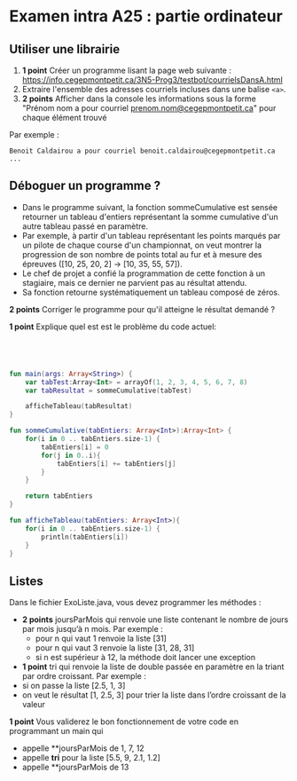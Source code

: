# Examen intra A25 : partie ordinateur

## Utiliser une librairie

1. **1 point** Créer un programme lisant la page web suivante : https://info.cegepmontpetit.ca/3N5-Prog3/testbot/courrielsDansA.html
2. Extraire l'ensemble des adresses courriels incluses dans une balise `<a>`. 
3. **2 points** Afficher dans la console les informations sous la forme "Prénom nom a pour courriel prenom.nom@cegepmontpetit.ca" pour chaque élément trouvé

Par exemple : 
```
Benoit Caldairou a pour courriel benoit.caldairou@cegepmontpetit.ca
...
```


## Déboguer un programme ?

- Dans le programme suivant, la fonction sommeCumulative est sensée retourner un tableau d'entiers représentant la somme cumulative d'un autre tableau passé en paramètre.
- Par exemple, à partir d'un tableau représentant les points marqués par un pilote de chaque course d'un championnat, on veut montrer la progression de son nombre de points total au fur et à mesure des épreuves ([10, 25, 20, 2] -> [10, 35, 55, 57]).
- Le chef de projet a confié la programmation de cette fonction à un stagiaire, mais ce dernier ne parvient pas au résultat attendu.
- Sa fonction retourne systématiquement un tableau composé de zéros.


**2 points** Corriger le programme pour qu'il atteigne le résultat demandé ?

**1 point** Explique quel est est le problème du code actuel:
```




```

```kotlin
fun main(args: Array<String>) {
    var tabTest:Array<Int> = arrayOf(1, 2, 3, 4, 5, 6, 7, 8)
    var tabResultat = sommeCumulative(tabTest)

    afficheTableau(tabResultat)
}

fun sommeCumulative(tabEntiers: Array<Int>):Array<Int> {
    for(i in 0 .. tabEntiers.size-1) {
        tabEntiers[i] = 0
        for(j in 0..i){
            tabEntiers[i] += tabEntiers[j]
        }
    }

    return tabEntiers
}

fun afficheTableau(tabEntiers: Array<Int>){
    for(i in 0 .. tabEntiers.size-1) {
        println(tabEntiers[i])
    }
}
```


## Listes

Dans le fichier ExoListe.java, vous devez programmer les méthodes :
- **2 points** joursParMois qui renvoie une liste contenant le nombre de jours par mois jusqu’à n mois. Par exemple :
  - pour n qui vaut 1 renvoie la liste [31]
  - pour n qui vaut 3 renvoie la liste [31, 28, 31]
  - si n est supérieur à 12, la méthode doit lancer une exception
-	**1 point** tri qui renvoie la liste de double passée en paramètre en la triant par ordre croissant. Par exemple :
  - si on passe la liste [2.5, 1, 3] 
  - on veut le résultat [1, 2.5, 3] pour trier la liste dans l’ordre croissant de la valeur

**1 point** Vous validerez le bon fonctionnement de votre code en programmant un main qui 
- appelle **joursParMois de 1, 7, 12
- appelle **tri** pour la liste [5.5, 9, 2.1, 1.2]
- appelle **joursParMois de 13


